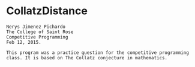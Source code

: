 # CollatzDistance
    Nerys Jimenez Pichardo
    The College of Saint Rose
    Competitive Programming
    Feb 12, 2015.

    This program was a practice question for the competitive programming class. It is based on The Collatz conjecture in mathematics.
